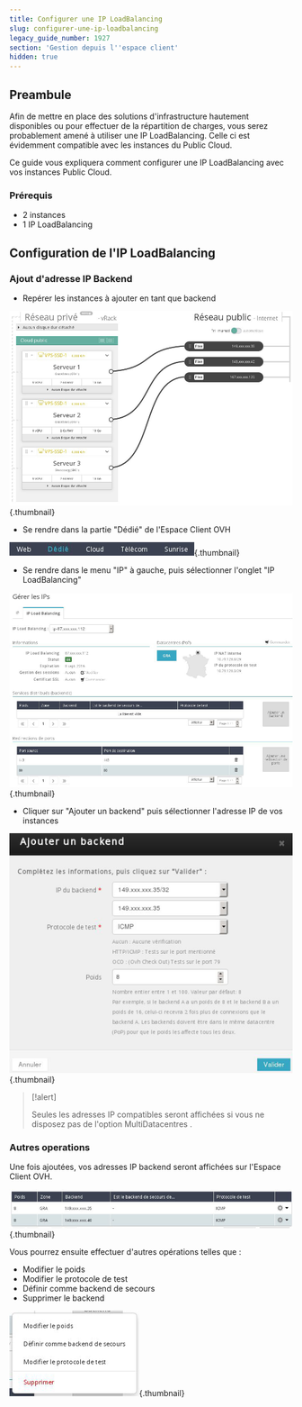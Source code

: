 ```yaml
---
title: Configurer une IP LoadBalancing
slug: configurer-une-ip-loadbalancing
legacy_guide_number: 1927
section: 'Gestion depuis l''espace client'
hidden: true
---
```



## Preambule
Afin de mettre en place des solutions d'infrastructure hautement disponibles ou pour effectuer de la répartition de charges, vous serez probablement amené à utiliser une IP LoadBalancing. Celle ci est évidemment compatible avec les instances du Public Cloud.

Ce guide vous expliquera comment configurer une IP LoadBalancing avec vos instances Public Cloud.


### Prérequis
- 2 instances
- 1 IP LoadBalancing


## Configuration de l'IP LoadBalancing

### Ajout d'adresse IP Backend
- Repérer les instances à ajouter en tant que backend


![public-cloud](images/2967.png){.thumbnail}

- Se rendre dans la partie "Dédié" de l'Espace Client OVH


![public-cloud](images/2968.png){.thumbnail}

- Se rendre dans le menu "IP" à gauche, puis sélectionner l'onglet "IP LoadBalancing"


![public-cloud](images/2969.png){.thumbnail}

- Cliquer sur "Ajouter un backend" puis sélectionner l'adresse IP de vos instances


![public-cloud](images/2970.png){.thumbnail}



> [!alert]
>
> Seules les adresses IP compatibles seront affichées si vous ne disposez pas de
> l'option  MultiDatacentres .
> 


### Autres operations
Une fois ajoutées, vos adresses IP backend seront affichées sur l'Espace Client OVH.


![public-cloud](images/2971.png){.thumbnail}

Vous pourrez ensuite effectuer d'autres opérations telles que :

- Modifier le poids
- Modifier le protocole de test
- Définir comme backend de secours
- Supprimer le backend


![public-cloud](images/2972.png){.thumbnail}
